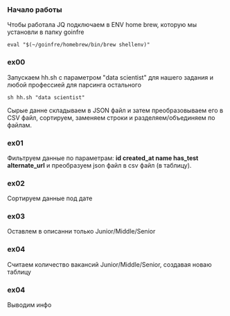 ### Начало работы
Чтобы работала JQ подключаем в ENV home brew, которую мы установли в папку goinfre
```
eval "$(~/goinfre/homebrew/bin/brew shellenv)"
```
### ex00
Запускаем hh.sh с параметром "data scientist" для нашего задания и любой профессией для парсинга остального
```
sh hh.sh "data scientist"
```
Сырые данне складываем в JSON файл и затем преобразовываем его в CSV файл, сортируем, заменяем строки и разделяем/объединяем по файлам.
### ex01
Фильтруем данные по параметрам:
**id	created_at	name	has_test	alternate_url**
и преобразуем json файл в csv файл (в таблицу).
### ex02
Сортируем данные под дате
### ex03
Оставлем в описанни только Junior/Middle/Senior
### ex04
Считаем количество вакансий Junior/Middle/Senior, создавая новаю таблицу
### ex04
Выводим инфо
